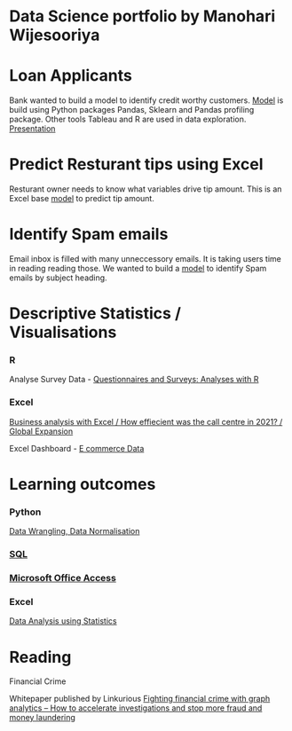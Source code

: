 # Data Science portfolio by Manohari Wijesooriya

# Loan Applicants

Bank wanted to build a model to identify credit worthy customers. [ Model](https://github.com/manohariw44/ML_projects/blob/5e9504e10f49ea8410addc0daf5b56ba8588052b/PY001_Predictive_Model_Python_sklearn.ipynb) is build using Python packages Pandas, Sklearn and Pandas profiling package. Other tools Tableau and R are used in data exploration. [Presentation](https://courses.torontomu.ca/d2l/eP/presentations/presentation_preview_popup.d2l?ou=6606&presId=26045&pageId=0&contextId=26045)

# Predict Resturant tips using Excel
Resturant owner needs to know what variables drive tip amount. This is an Excel base [model](https://github.com/manohariw44/ML_projects/blob/a2a40c5832939c8f0841cfe58988305d12a97dbb/Excel002_Restaurant%20tips%20dataset.xlsx) to predict tip amount.


# Identify Spam emails

Email inbox is filled with many unneccessory emails. It is taking users time in reading reading those. We wanted to build a [ model](https://github.com/manohariw44/ML_projects/blob/main/PY002_Unsupervised_Learning_Python.ipynb) to identify Spam emails by subject heading.

# Descriptive Statistics / Visualisations

### R

Analyse Survey Data - [Questionnaires and Surveys: Analyses with R](https://github.com/manohariw44/ML_projects/blob/main/R_001_Survey_Data_Analyses.ipynb)

### Excel

[Business analysis with Excel / How effiecient was the call centre in 2021? / Global Expansion](https://github.com/manohariw44/ML_projects/blob/5534b27090f52853856ba906f5877ee12706bf43/Business_Analysis_with_Excel.xlsx)

Excel Dashboard - [E commerce Data](https://github.com/manohariw44/ML_projects/blob/4cd5537cc1b851ce62a1371d1013bef970fcbdb6/E%20Commerce%20Dashboard%20Project.xlsx)



# Learning outcomes

### Python 

[Data Wrangling, Data Normalisation](https://github.com/manohariw44/ML_projects/blob/a57e394024ade04a66c362d66977d9a198a3d790/Python-Data-Wrangling-Data-Normalisation.ipynb)

### [SQL](https://courses.torontomu.ca/d2l/eP/presentations/presentation_preview_popup.d2l?ou=6606&presId=26075&pageId=0&contextId=26075)

### [Microsoft Office Access](https://softwarekeep.com/help-center/microsoft-office-access-cheat)

### Excel

[Data Analysis using Statistics](https://github.com/manohariw44/ML_projects/blob/2d130c665fa4812bd2cd5e29e20bdee4df4b3a34/Excel_Data_Analysis_using_Statistics.xlsx)

# Reading

Financial Crime 

Whitepaper published by Linkurious
[Fighting financial crime with graph analytics – How to accelerate investigations and stop more fraud and money laundering](https://resources.linkurious.com/whitepaper/fighting-financial-crime-graph-analytics)


